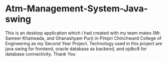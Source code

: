 # Atm-Management-System-Java-swing
This is an desktop application which i had created with my team mates (Mr. Sameer Khatiwada, and Ghanashyam Puri) in Pimpri Chinchward College of Engineering as my Second Year Project. Technology used in this project are java swing for frontend, oracle database as backend, and ojdbc8 for database connectivity. Thank You
